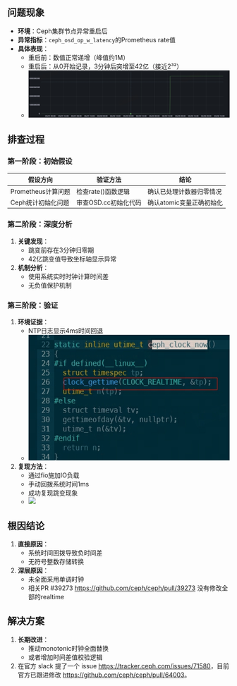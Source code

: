 ## 问题现象
- **环境**：Ceph集群节点异常重启后
- **异常指标**：`ceph_osd_op_w_latency`的Prometheus rate值
- **具体表现**：
  - 重启前：数值正常递增（峰值约1M）
  - 重启后：从0开始记录，3分钟后突增至42亿（接近2³²）
  - ![1cbdc1281f3f34a96a1cf40b55d69e44.jpg|600](https://raw.githubusercontent.com/YLShiJustFly/picturebed/main/images/1cbdc1281f3f34a96a1cf40b55d69e44.jpg)
## 排查过程
### 第一阶段：初始假设
| 假设方向               | 验证方法               | 结论                     |
|-----------------------|-----------------------|--------------------------|
| Prometheus计算问题    | 检查rate()函数逻辑    | 确认已处理计数器归零情况 |
| Ceph统计初始化问题    | 审查OSD.cc初始化代码  | 确认atomic变量正确初始化 |
### 第二阶段：深度分析
1. **关键发现**：
   - 跳变前存在3分钟归零期
   - 42亿跳变值导致坐标轴显示异常
2. **机制分析**：
   - 使用系统实时时钟计算时间差
   - 无负值保护机制
### 第三阶段：验证
1. **环境证据**：
   - NTP日志显示4ms时间回退
   - ![image.png|600](https://raw.githubusercontent.com/YLShiJustFly/picturebed/main/images/20250608172327.png)
2. **复现方法**：
   - 通过fio施加IO负载
   - 手动回拨系统时间1ms
   - 成功复现跳变现象
   - ![](https://popofp.vipfp.ps.netease.com/file/684162b6d5dbab9ee1d1d45251JL0trO01)
## 根因结论
1. **直接原因**：
   - 系统时间回拨导致负时间差
   - 无符号整数存储转换
2. **深层原因**：
   - 未全面采用单调时钟
   - 相关PR #39273 <https://github.com/ceph/ceph/pull/39273> 没有修改全部的realtime
## 解决方案
1. **长期改进**：
   - 推动monotonic时钟全面替换
   - 或者增加时间差值校验逻辑
2. 在官方 slack 提了一个 issue <https://tracker.ceph.com/issues/71580>，目前官方已跟进修改 <https://github.com/ceph/ceph/pull/64003>。
